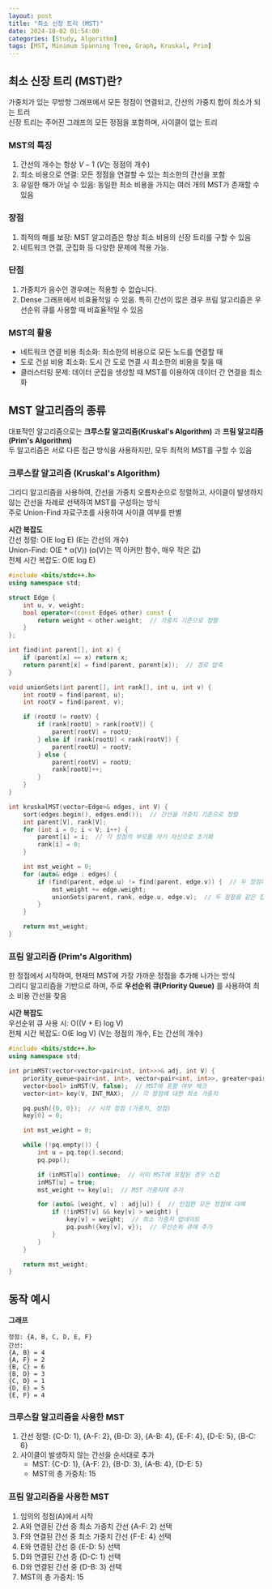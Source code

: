 ```yaml
---
layout: post
title: "최소 신장 트리 (MST)"
date: 2024-10-02 01:54:00
categories: [Study, Algorithm]
tags: [MST, Minimum Spanning Tree, Graph, Kruskal, Prim]
---
```

## 최소 신장 트리 (MST)란?
가중치가 있는 무방향 그래프에서 모든 정점이 연결되고, 간선의 가중치 합이 최소가 되는 트리  
신장 트리는 주어진 그래프의 모든 정점을 포함하며, 사이클이 없는 트리  

### MST의 특징

1. 간선의 개수는 항상 $`V - 1`$ ($`V`$는 정점의 개수)
2. 최소 비용으로 연결: 모든 정점을 연결할 수 있는 최소한의 간선을 포함
3. 유일한 해가 아닐 수 있음: 동일한 최소 비용을 가지는 여러 개의 MST가 존재할 수 있음

### 장점

1. 최적의 해를 보장: MST 알고리즘은 항상 최소 비용의 신장 트리를 구할 수 있음
2. 네트워크 연결, 군집화 등 다양한 문제에 적용 가능.

### 단점

1. 가중치가 음수인 경우에는 적용할 수 없습니다.
2. Dense 그래프에서 비효율적일 수 있음. 특히 간선이 많은 경우 프림 알고리즘은 우선순위 큐를 사용할 때 비효율적일 수 있음
   
### MST의 활용

* 네트워크 연결 비용 최소화: 최소한의 비용으로 모든 노드를 연결할 때
* 도로 건설 비용 최소화: 도시 간 도로 연결 시 최소한의 비용을 찾을 때
* 클러스터링 문제: 데이터 군집을 생성할 때 MST를 이용하여 데이터 간 연결을 최소화

## MST 알고리즘의 종류
대표적인 알고리즘으로는 **크루스칼 알고리즘(Kruskal's Algorithm)** 과 **프림 알고리즘(Prim's Algorithm)**   
두 알고리즘은 서로 다른 접근 방식을 사용하지만, 모두 최적의 MST를 구할 수 있음  

### 크루스칼 알고리즘 (Kruskal's Algorithm)
그리디 알고리즘을 사용하여, 간선을 가중치 오름차순으로 정렬하고, 사이클이 발생하지 않는 간선을 차례로 선택하여 MST를 구성하는 방식   
주로 Union-Find 자료구조를 사용하여 사이클 여부를 판별   

**시간 복잡도**  
간선 정렬: O(E log E) (E는 간선의 개수)   
Union-Find: O(E * α(V)) (α(V)는 역 아커만 함수, 매우 작은 값)  
전체 시간 복잡도: O(E log E)  

```cpp
#include <bits/stdc++.h>
using namespace std;

struct Edge {
    int u, v, weight;
    bool operator<(const Edge& other) const {
        return weight < other.weight;  // 가중치 기준으로 정렬
    }
};

int find(int parent[], int x) {
    if (parent[x] == x) return x;
    return parent[x] = find(parent, parent[x]);  // 경로 압축
}

void unionSets(int parent[], int rank[], int u, int v) {
    int rootU = find(parent, u);
    int rootV = find(parent, v);

    if (rootU != rootV) {
        if (rank[rootU] > rank[rootV]) {
            parent[rootV] = rootU;
        } else if (rank[rootU] < rank[rootV]) {
            parent[rootU] = rootV;
        } else {
            parent[rootV] = rootU;
            rank[rootU]++;
        }
    }
}

int kruskalMST(vector<Edge>& edges, int V) {
    sort(edges.begin(), edges.end());  // 간선을 가중치 기준으로 정렬
    int parent[V], rank[V];
    for (int i = 0; i < V; i++) {
        parent[i] = i;  // 각 정점의 부모를 자기 자신으로 초기화
        rank[i] = 0;
    }

    int mst_weight = 0;
    for (auto& edge : edges) {
        if (find(parent, edge.u) != find(parent, edge.v)) {  // 두 정점이 다른 집합에 속하면
            mst_weight += edge.weight;
            unionSets(parent, rank, edge.u, edge.v);  // 두 정점을 같은 집합으로 합침
        }
    }

    return mst_weight;
}

```

### 프림 알고리즘 (Prim's Algorithm)
한 정점에서 시작하여, 현재의 MST에 가장 가까운 정점을 추가해 나가는 방식   
그리디 알고리즘을 기반으로 하며, 주로 **우선순위 큐(Priority Queue)** 를 사용하여 최소 비용 간선을 찾음

**시간 복잡도**  
우선순위 큐 사용 시: O((V + E) log V)  
전체 시간 복잡도: O(E log V) (V는 정점의 개수, E는 간선의 개수)  

```cpp
#include <bits/stdc++.h>
using namespace std;

int primMST(vector<vector<pair<int, int>>>& adj, int V) {
    priority_queue<pair<int, int>, vector<pair<int, int>>, greater<pair<int, int>>> pq;
    vector<bool> inMST(V, false);  // MST에 포함 여부 체크
    vector<int> key(V, INT_MAX);  // 각 정점에 대한 최소 가중치

    pq.push({0, 0});  // 시작 정점 (가중치, 정점)
    key[0] = 0;

    int mst_weight = 0;

    while (!pq.empty()) {
        int u = pq.top().second;
        pq.pop();

        if (inMST[u]) continue;  // 이미 MST에 포함된 경우 스킵
        inMST[u] = true;
        mst_weight += key[u];  // MST 가중치에 추가

        for (auto& [weight, v] : adj[u]) {  // 인접한 모든 정점에 대해
            if (!inMST[v] && key[v] > weight) {
                key[v] = weight;  // 최소 가중치 업데이트
                pq.push({key[v], v});  // 우선순위 큐에 추가
            }
        }
    }

    return mst_weight;
}
```

## 동작 예시

**그래프**

```
정점: {A, B, C, D, E, F}
간선:
{A, B} = 4
{A, F} = 2
{B, C} = 6
{B, D} = 3
{C, D} = 1
{D, E} = 5
{E, F} = 4
```

### 크루스칼 알고리즘을 사용한 MST

1. 간선 정렬: {C-D: 1}, {A-F: 2}, {B-D: 3}, {A-B: 4}, {E-F: 4}, {D-E: 5}, {B-C: 6}  
2. 사이클이 발생하지 않는 간선을 순서대로 추가
   * MST: {C-D: 1}, {A-F: 2}, {B-D: 3}, {A-B: 4}, {D-E: 5}  
   * MST의 총 가중치: 15  

### 프림 알고리즘을 사용한 MST
1. 임의의 정점(A)에서 시작
2. A와 연결된 간선 중 최소 가중치 간선 {A-F: 2} 선택
3. F와 연결된 간선 중 최소 가중치 간선 {F-E: 4} 선택
4. E와 연결된 간선 중 {E-D: 5} 선택
5. D와 연결된 간선 중 {D-C: 1} 선택
6. D와 연결된 간선 중 {D-B: 3} 선택
7. MST의 총 가중치: 15
